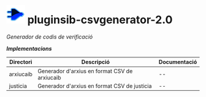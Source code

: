 # ![Logo](https://github.com/GovernIB/maven/raw/binaris/pluginsib/projectinfo_Attachments/icon.jpg) pluginsib-csvgenerator-2.0
*Generador de codis de verificació*

***Implementacions***

Directori | Descripció | Documentació
------------ | ------------- | -------------
arxiucaib | Generador d'arxius en format CSV de arxiucaib | -- 
justicia | Generador d'arxius en format CSV de justicia | --

